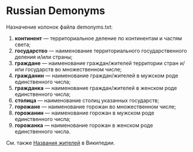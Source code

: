 # Russian Demonyms

Назначение колонок файла demonyms.txt:

1. **континент** — территориальное деление по континентам и частям света;
2. **государство** — наименование территориального государственного деления и/или страны;
3. **граждане** — наименование граждан/жителей территории стран и/или государств во множественном числе;
4. **гражданин** — наименование граждан/жителей в мужском роде единственного числа;
5. **гражданка** — наименование граждан/жителей в женском роде единственного числа;
6. **столица** — наименование столиц указанных государств;
7. **горожане** — наименование горожан во множественном числе;
8. **горожанин** — наименование горожан в мужском роде единственного числа;
9. **горожанка** — наименование горожан в женском роде единственного числа.

См. также [Названия жителей](https://w.wiki/4WyZ) в Википедии.
